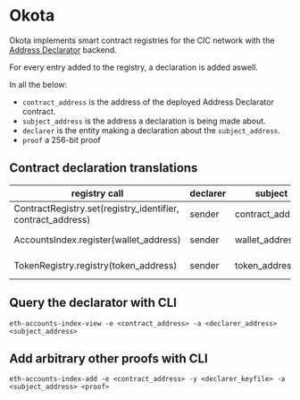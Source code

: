 # Okota

Okota implements smart contract registries for the CIC network with the [Address Declarator](https://gitlab.com/cicnet/eth-address-index)  backend.

For every entry added to the registry, a declaration is added aswell.

In all the below:

* `contract_address` is the address of the deployed Address Declarator contract.
* `subject_address` is the address a declaration is being made about.
* `declarer` is the entity making a declaration about the `subject_address`.
* `proof` a 256-bit proof


## Contract declaration translations

| registry call | declarer | subject | proof |
|---|---|---|---|
| ContractRegistry.set(registry\_identifier, contract\_address) | sender | contract\_address | registry\_identifier |
| AccountsIndex.register(wallet\_address) | sender | wallet\_address | token address of accounts index |
| TokenRegistry.registry(token\_address) | sender | token\_address | sha256(token symbol) |


## Query the declarator with CLI

`eth-accounts-index-view -e <contract_address> -a <declarer_address> <subject_address>`


## Add arbitrary other proofs with CLI

`eth-accounts-index-add -e <contract_address> -y <declarer_keyfile> -a <subject_address> <proof>`

